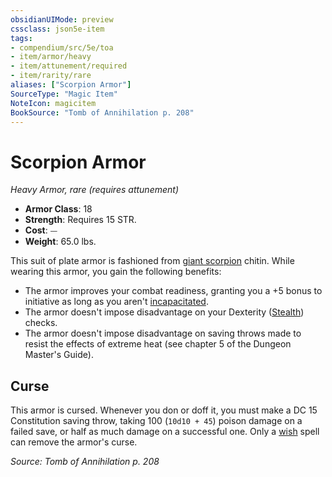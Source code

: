 ```yaml
---
obsidianUIMode: preview
cssclass: json5e-item
tags:
- compendium/src/5e/toa
- item/armor/heavy
- item/attunement/required
- item/rarity/rare
aliases: ["Scorpion Armor"]
SourceType: "Magic Item"
NoteIcon: magicitem
BookSource: "Tomb of Annihilation p. 208"
---
```

# Scorpion Armor
*Heavy Armor, rare (requires attunement)*  

- **Armor Class**: 18
- **Strength**: Requires 15 STR.
- **Cost**: ⏤
- **Weight**: 65.0 lbs.

This suit of plate armor is fashioned from [giant scorpion](/2-Mechanics/CLI/bestiary/beast/giant-scorpion.md) chitin. While wearing this armor, you gain the following benefits:

- The armor improves your combat readiness, granting you a +5 bonus to initiative as long as you aren't [incapacitated](/2-Mechanics/CLI/rules/conditions.md#incapacitated).  
- The armor doesn't impose disadvantage on your Dexterity ([Stealth](/2-Mechanics/CLI/rules/skills.md#Stealth)) checks.  
- The armor doesn't impose disadvantage on saving throws made to resist the effects of extreme heat (see chapter 5 of the Dungeon Master's Guide).  

## Curse

This armor is cursed. Whenever you don or doff it, you must make a DC 15 Constitution saving throw, taking 100 (`10d10 + 45`) poison damage on a failed save, or half as much damage on a successful one. Only a [wish](/2-Mechanics/CLI/spells/wish.md) spell can remove the armor's curse.

*Source: Tomb of Annihilation p. 208*